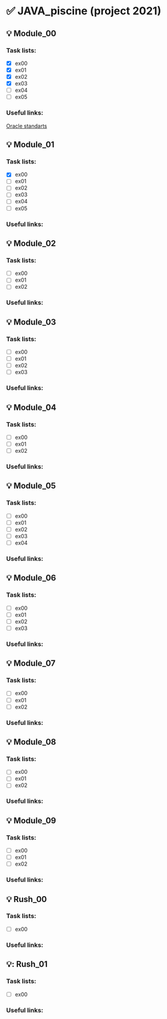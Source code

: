 # :white_check_mark: JAVA_piscine (project 2021) 
## :bulb: Module_00
### Task lists:
- [x] ex00
- [x] ex01
- [x] ex02
- [x] ex03
- [ ] ex04
- [ ] ex05
### Useful links:
[Oracle standarts](https://www.oracle.com/java/technologies/javase/codeconventions-namingconventions.html)

## :bulb: Module_01
### Task lists:
- [x] ex00
- [ ] ex01
- [ ] ex02
- [ ] ex03
- [ ] ex04
- [ ] ex05

### Useful links:


## :bulb: Module_02
### Task lists:
- [ ] ex00
- [ ] ex01
- [ ] ex02

### Useful links:

## :bulb: Module_03
### Task lists:
- [ ] ex00
- [ ] ex01
- [ ] ex02
- [ ] ex03

### Useful links:


## :bulb: Module_04
### Task lists:
- [ ] ex00
- [ ] ex01
- [ ] ex02

### Useful links:


## :bulb: Module_05
### Task lists:
- [ ] ex00
- [ ] ex01
- [ ] ex02
- [ ] ex03
- [ ] ex04

### Useful links:


## :bulb: Module_06
### Task lists:
- [ ] ex00
- [ ] ex01
- [ ] ex02
- [ ] ex03

### Useful links:


## :bulb: Module_07
### Task lists:
- [ ] ex00
- [ ] ex01
- [ ] ex02

### Useful links:


## :bulb: Module_08
### Task lists:
- [ ] ex00
- [ ] ex01
- [ ] ex02

### Useful links:


## :bulb: Module_09
### Task lists:
- [ ] ex00
- [ ] ex01
- [ ] ex02

### Useful links:

## :bulb: Rush_00
### Task lists:
- [ ] ex00

### Useful links:

## :bulb:: Rush_01
### Task lists:
- [ ] ex00

### Useful links:



